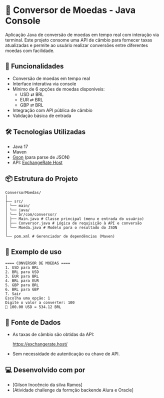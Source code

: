 # 💱 Conversor de Moedas - Java Console

Aplicação Java de conversão de moedas em tempo real com interação via terminal. Este projeto consome uma API de câmbio para fornecer taxas atualizadas e permite ao usuário realizar conversões entre diferentes moedas com facilidade.

## 🚀 Funcionalidades

- Conversão de moedas em tempo real
- Interface interativa via console
- Mínimo de 6 opções de moedas disponíveis:
    - USD ⇄ BRL
    - EUR ⇄ BRL
    - GBP ⇄ BRL
- Integração com API pública de câmbio
- Validação básica de entrada

## 🛠 Tecnologias Utilizadas

- Java 17
- Maven
- [Gson](https://github.com/google/gson) (para parse de JSON)
- API: [ExchangeRate Host](https://exchangerate.host/)

## 📦 Estrutura do Projeto

```
ConversorMoedas/
│
├── src/
│ └── main/
│ └── java/
│ └── br/com/conversor/
│ ├── Main.java # Classe principal (menu e entrada do usuário)
│ ├── Conversor.java # Lógica de requisição à API e conversão
│ └── Moeda.java # Modelo para o resultado do JSON
│
└── pom.xml # Gerenciador de dependências (Maven)
```

## 🧾 Exemplo de uso
```
==== CONVERSOR DE MOEDAS ====
1. USD para BRL
2. BRL para USD
3. EUR para BRL
4. BRL para EUR
5. GBP para BRL
6. BRL para GBP
7. Sair
Escolha uma opção: 1
Digite o valor a converter: 100
💱 100.00 USD = 534.12 BRL

```

## 📡 Fonte de Dados
- As taxas de câmbio são obtidas da API:

    https://exchangerate.host/

- Sem necessidade de autenticação ou chave de API.

## 💻 Desenvolvido com por 
- [Gilson Inocêncio da silva Ramos]
- [Atividade challenge da formção backende Alura e Oracle]